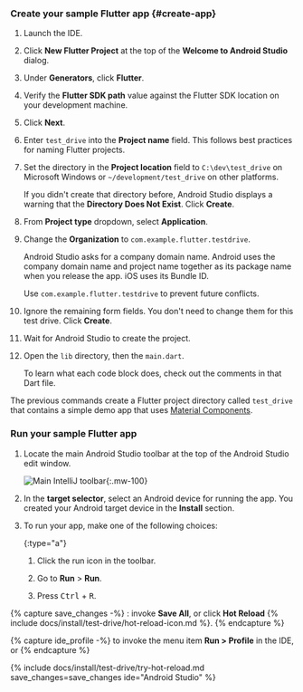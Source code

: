 <div class="tab-pane" id="androidstudio" role="tabpanel" aria-labelledby="androidstudio-tab" markdown="1">

### Create your sample Flutter app {#create-app}

1. Launch the IDE.

1. Click **New Flutter Project** at the top of the
   **Welcome to Android Studio** dialog.

1. Under **Generators**, click **Flutter**.

1. Verify the **Flutter SDK path** value against the Flutter SDK location
   on your development machine.

1. Click **Next**.

1. Enter `test_drive` into the **Project name** field.
   This follows best practices for naming Flutter projects.

1. Set the directory in the **Project location** field to
   `C:\dev\test_drive` on Microsoft Windows or
   `~/development/test_drive` on other platforms.

   If you didn't create that directory before, Android Studio displays
   a warning that the **Directory Does Not Exist**. Click **Create**.

1. From **Project type** dropdown, select **Application**.

1. Change the **Organization** to `com.example.flutter.testdrive`.

   Android Studio asks for a company domain name.
   Android uses the company domain name and project name together as its
   package name when you release the app. iOS uses its Bundle ID.

   Use `com.example.flutter.testdrive` to prevent future conflicts.

1. Ignore the remaining form fields. You don't need to change them for
   this test drive. Click **Create**.

1. Wait for Android Studio to create the project.

1. Open the `lib` directory, then the `main.dart`.

   To learn what each code block does, check out the comments in that Dart file.

The previous commands create a Flutter project directory
called `test_drive` that contains a simple demo app that
uses [Material Components][].

### Run your sample Flutter app

1. Locate the main Android Studio toolbar at the top of the
   Android Studio edit window.

   ![Main IntelliJ toolbar][]{:.mw-100}

1. In the **target selector**, select an Android device for running the app.
   You created your Android target device in the **Install** section.

1. To run your app, make one of the following choices:

   {:type="a"}
   1. Click the run icon in the toolbar.

   1. Go to **Run** <span aria-label="and then">></span> **Run**.

   1. Press <kbd>Ctrl</kbd> + <kbd>R</kbd>.

{% capture save_changes -%}
  : invoke **Save All**, or click **Hot Reload**
  {% include docs/install/test-drive/hot-reload-icon.md %}.
{% endcapture %}

{% capture ide_profile -%}
  to invoke the menu item **Run > Profile** in the IDE, or
{% endcapture %}

{% include docs/install/test-drive/try-hot-reload.md save_changes=save_changes ide="Android Studio" %}

[Main IntelliJ toolbar]: {{site.url}}/assets/images/docs/tools/android-studio/main-toolbar.png
[Material Components]: {{site.material}}/components

</div>

